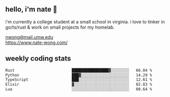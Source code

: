## hello, i'm nate 👋
i'm currently a college student at a small school in virginia. i love to tinker in go/ts/rust & work on small projects for my homelab.

nwong@mail.umw.edu <br/>
https://www.nate-wong.com/

## weekly coding stats
<!--START_SECTION:waka-->

```txt
Rust                         ████████████████▓░░░░░░░░   66.04 %
Python                       ███▓░░░░░░░░░░░░░░░░░░░░░   14.29 %
TypeScript                   ███░░░░░░░░░░░░░░░░░░░░░░   12.61 %
Elixir                       ▓░░░░░░░░░░░░░░░░░░░░░░░░   02.83 %
Lua                          ░░░░░░░░░░░░░░░░░░░░░░░░░   00.64 %
```

<!--END_SECTION:waka-->
